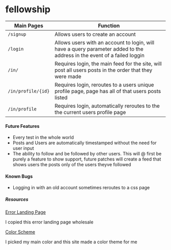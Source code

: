 # fellowship

| Main Pages         |  Function                                                                                                               |
|--------------------|-------------------------------------------------------------------------------------------------------------------------|
| `/signup`          | Allows users to create an account                                                                                       |
| `/login`           | Allows users with an account to login, will have a query parameter added to the address in the event of a failed loggin |
| `/in/`             | Requires login, the main feed for the site, will post all users posts in the order that they were made                  |
| `/in/profile/{id}` | Requires login, reroutes to a users unique profile page, page has all of that users posts listed                        |
| `/in/profile`      | Requires login, automatically reroutes to the the current users profile page                                            |


#### Future Features
- Every test in the whole world
- Posts and Users are automatically timestamped without the need for user input
- The ability to follow and be followed by other users. This will @ first be purely a feature to show support, future patches will create a feed that shows users the posts only of the users theyve followed

#### Known Bugs
- Logging in with an old account sometimes reroutes to a css page

##### Resources
[Error Landing Page](https://www.logicbig.com/tutorials/spring-framework/spring-boot/custom-thymeleaf-error-page.html)

I copied this error landing page wholesale

[Color Scheme](/https://coolors.co/4b7f52-dcfffd-7dd181-929487-ffffff)

I picked my main color and this site made a color theme for me


